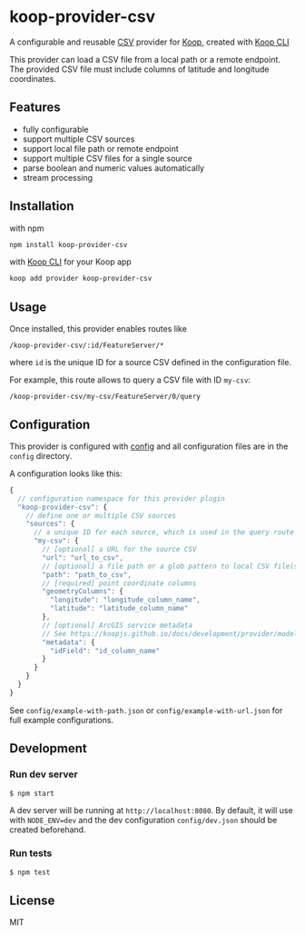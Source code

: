 # koop-provider-csv

A configurable and reusable [CSV](https://en.wikipedia.org/wiki/Comma-separated_values) provider for [Koop](http://koopjs.github.io/), created with [Koop CLI](https://github.com/koopjs/koop-cli)

This provider can load a CSV file from a local path or a remote endpoint. The provided CSV file must include columns of latitude and longitude coordinates.

## Features

- fully configurable
- support multiple CSV sources
- support local file path or remote endpoint
- support multiple CSV files for a single source
- parse boolean and numeric values automatically
- stream processing

## Installation

with npm

```bash
npm install koop-provider-csv
```

with [Koop CLI](https://github.com/koopjs/koop-cli) for your Koop app

```bash
koop add provider koop-provider-csv
```

## Usage

Once installed, this provider enables routes like

```
/koop-provider-csv/:id/FeatureServer/*
```

where `id` is the unique ID for a source CSV defined in the configuration file.

For example, this route allows to query a CSV file with ID `my-csv`:

```
/koop-provider-csv/my-csv/FeatureServer/0/query
```

## Configuration

This provider is configured with [config](https://github.com/lorenwest/node-config) and all configuration files are in the `config` directory.

A configuration looks like this:

```javascript
{
  // configuration namespace for this provider plugin
  "koop-provider-csv": {
    // define one or multiple CSV sources
    "sources": {
      // a unique ID for each source, which is used in the query route
      "my-csv": {
        // [optional] a URL for the source CSV
        "url": "url_to_csv",
        // [optional] a file path or a glob pattern to local CSV file(s)
        "path": "path_to_csv",
        // [required] point coordinate columns
        "geometryColumns": {
          "longitude": "longitude_column_name",
          "latitude": "latitude_column_name"
        },
        // [optional] ArcGIS service metadata
        // See https://koopjs.github.io/docs/development/provider/model#adding-provider-metadata-to-the-geojson
        "metadata": {
          "idField": "id_column_name"
        }
      }
    }
  }
}

```

See `config/example-with-path.json` or `config/example-with-url.json` for full example configurations.

## Development

### Run dev server

```bash
$ npm start
```

A dev server will be running at `http://localhost:8080`. By default, it will use with `NODE_ENV=dev` and the dev configuration `config/dev.json` should be created beforehand.

### Run tests

```bash
$ npm test
```

## License

MIT

